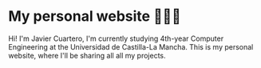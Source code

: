 # My personal website 👨🏼‍💻

Hi! I'm Javier Cuartero, I'm currently studying 4th-year Computer Engineering at the Universidad de Castilla-La Mancha. This is my personal website, where I'll be sharing all all my projects. 
